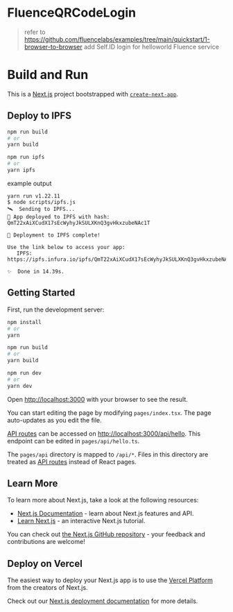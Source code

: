 # FluenceQRCodeLogin
> refer to https://github.com/fluencelabs/examples/tree/main/quickstart/1-browser-to-browser
add Self.ID login for helloworld Fluence service

# Build and Run

This is a [Next.js](https://nextjs.org/) project bootstrapped with [`create-next-app`](https://github.com/vercel/next.js/tree/canary/packages/create-next-app).

## Deploy to IPFS

```bash
npm run build
# or
yarn build

npm run ipfs
# or
yarn ipfs
```

example output
```
yarn run v1.22.11
$ node scripts/ipfs.js
🛰  Sending to IPFS...
📡 App deployed to IPFS with hash: QmT22xAiXCudX17sEcWyhyJkSULXKnQ3gvHkxzubeNAc1T

🚀 Deployment to IPFS complete!

Use the link below to access your app:
   IPFS: https://ipfs.infura.io/ipfs/QmT22xAiXCudX17sEcWyhyJkSULXKnQ3gvHkxzubeNAc1T

✨  Done in 14.39s.
```

## Getting Started

First, run the development server:

```bash
npm install
# or
yarn
```

```bash
npm run build
# or
yarn build
```

```bash
npm run dev
# or
yarn dev
```
Open [http://localhost:3000](http://localhost:3000) with your browser to see the result.

You can start editing the page by modifying `pages/index.tsx`. The page auto-updates as you edit the file.

[API routes](https://nextjs.org/docs/api-routes/introduction) can be accessed on [http://localhost:3000/api/hello](http://localhost:3000/api/hello). This endpoint can be edited in `pages/api/hello.ts`.

The `pages/api` directory is mapped to `/api/*`. Files in this directory are treated as [API routes](https://nextjs.org/docs/api-routes/introduction) instead of React pages.

## Learn More

To learn more about Next.js, take a look at the following resources:

- [Next.js Documentation](https://nextjs.org/docs) - learn about Next.js features and API.
- [Learn Next.js](https://nextjs.org/learn) - an interactive Next.js tutorial.

You can check out [the Next.js GitHub repository](https://github.com/vercel/next.js/) - your feedback and contributions are welcome!

## Deploy on Vercel

The easiest way to deploy your Next.js app is to use the [Vercel Platform](https://vercel.com/new?utm_medium=default-template&filter=next.js&utm_source=create-next-app&utm_campaign=create-next-app-readme) from the creators of Next.js.

Check out our [Next.js deployment documentation](https://nextjs.org/docs/deployment) for more details.
